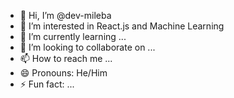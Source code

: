 - 👋 Hi, I’m @dev-mileba
- 👀 I’m interested in React.js and Machine Learning
- 🌱 I’m currently learning ...
- 💞️ I’m looking to collaborate on ...
- 📫 How to reach me ...
- 😄 Pronouns: He/Him
- ⚡ Fun fact: ...

<!---
dev-mileba/dev-mileba is a ✨ special ✨ repository because its `README.md` (this file) appears on your GitHub profile.
You can click the Preview link to take a look at your changes.
--->
